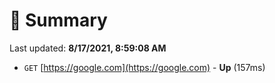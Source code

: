 # 📖 Summary
Last updated: **8/17/2021, 8:59:08 AM**

- `GET` [https://google.com](https://google.com) - **Up** (157ms)
